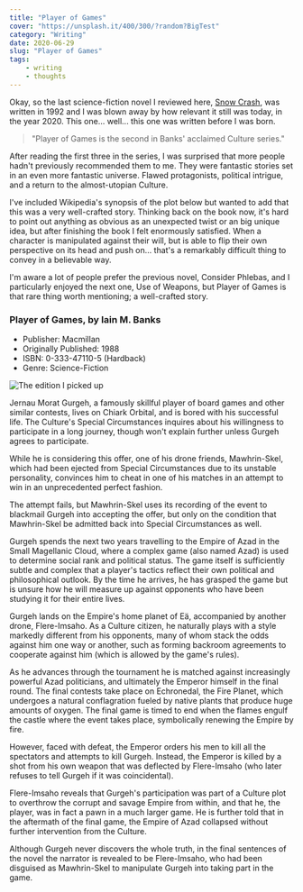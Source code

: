 ```yaml
---
title: "Player of Games"
cover: "https://unsplash.it/400/300/?random?BigTest"
category: "Writing"
date: 2020-06-29
slug: "Player of Games"
tags:
    - writing
    - thoughts
---
```



Okay, so the last science-fiction novel I reviewed here, [Snow Crash](/snow-crash), was written in 1992 and I was blown away by how relevant it still was today, in the year 2020. This one... well... this one was written before I was born.

<blockquote>"Player of Games is the second in Banks' acclaimed Culture series."</blockquote>

After reading the first three in the series, I was surprised that more people hadn't previously recommended them to me. They were fantastic stories set in an even more fantastic universe. Flawed protagonists, political intrigue, and a return to the almost-utopian Culture.

I've included Wikipedia's synopsis of the plot below but wanted to add that this was a very well-crafted story. Thinking back on the book now, it's hard to point out anything as obvious as an unexpected twist or an big unique idea, but after finishing the book I felt enormously satisfied. When a character is manipulated against their will, but is able to flip their own perspective on its head and push on... that's a remarkably difficult thing to convey in a believable way.

I'm aware a lot of people prefer the previous novel, Consider Phlebas, and I particularly enjoyed the next one, Use of Weapons, but Player of Games is that rare thing worth mentioning; a well-crafted story.

<div class="book-info">
    <div class="left">
        <h3>Player of Games, by Iain M. Banks</h3>
        <ul>
            <li>Publisher: Macmillan</li>
            <li>Originally Published: 1988</li>
            <li>ISBN: 0-333-47110-5 (Hardback)</li>
            <li>Genre: Science-Fiction</li>
        </ul>
    </div>
    <img class="cover" src="/Cover_Original_Player_Of_Games.jpg" alt="The edition I picked up" />
</div>

Jernau Morat Gurgeh, a famously skillful player of board games and other similar contests, lives on Chiark Orbital, and is bored with his successful life. The Culture's Special Circumstances inquires about his willingness to participate in a long journey, though won't explain further unless Gurgeh agrees to participate.

While he is considering this offer, one of his drone friends, Mawhrin-Skel, which had been ejected from Special Circumstances due to its unstable personality, convinces him to cheat in one of his matches in an attempt to win in an unprecedented perfect fashion.

The attempt fails, but Mawhrin-Skel uses its recording of the event to blackmail Gurgeh into accepting the offer, but only on the condition that Mawhrin-Skel be admitted back into Special Circumstances as well.

Gurgeh spends the next two years travelling to the Empire of Azad in the Small Magellanic Cloud, where a complex game (also named Azad) is used to determine social rank and political status. The game itself is sufficiently subtle and complex that a player's tactics reflect their own political and philosophical outlook. By the time he arrives, he has grasped the game but is unsure how he will measure up against opponents who have been studying it for their entire lives.

Gurgeh lands on the Empire's home planet of Eä, accompanied by another drone, Flere-Imsaho. As a Culture citizen, he naturally plays with a style markedly different from his opponents, many of whom stack the odds against him one way or another, such as forming backroom agreements to cooperate against him (which is allowed by the game's rules).

As he advances through the tournament he is matched against increasingly powerful Azad politicians, and ultimately the Emperor himself in the final round. The final contests take place on Echronedal, the Fire Planet, which undergoes a natural conflagration fueled by native plants that produce huge amounts of oxygen. The final game is timed to end when the flames engulf the castle where the event takes place, symbolically renewing the Empire by fire.

However, faced with defeat, the Emperor orders his men to kill all the spectators and attempts to kill Gurgeh. Instead, the Emperor is killed by a shot from his own weapon that was deflected by Flere-Imsaho (who later refuses to tell Gurgeh if it was coincidental).

Flere-Imsaho reveals that Gurgeh's participation was part of a Culture plot to overthrow the corrupt and savage Empire from within, and that he, the player, was in fact a pawn in a much larger game. He is further told that in the aftermath of the final game, the Empire of Azad collapsed without further intervention from the Culture.

Although Gurgeh never discovers the whole truth, in the final sentences of the novel the narrator is revealed to be Flere-Imsaho, who had been disguised as Mawhrin-Skel to manipulate Gurgeh into taking part in the game.